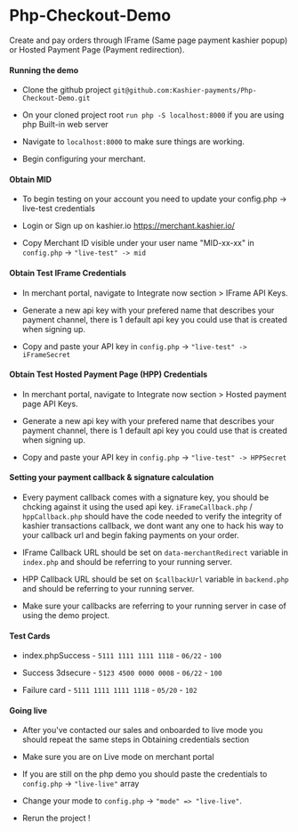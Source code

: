 # Php-Checkout-Demo
Create and pay orders through IFrame (Same page payment kashier popup) or Hosted Payment Page (Payment redirection).

#### Running the demo

- Clone the github project `git@github.com:Kashier-payments/Php-Checkout-Demo.git`

- On your cloned project root `run php -S localhost:8000` if you are using php Built-in web server

- Navigate to `localhost:8000` to make sure things are working.

- Begin configuring your merchant.

#### Obtain MID

- To begin testing on your account you need to update your config.php -> live-test credentials

- Login or Sign up on kashier.io https://merchant.kashier.io/

- Copy Merchant ID visible under your user name "MID-xx-xx" in `config.php` -> `"live-test" -> mid`


#### Obtain Test IFrame Credentials

- In merchant portal, navigate to Integrate now section > IFrame API Keys.

- Generate a new api key with your prefered name that describes your payment channel, there is 1 default api key you could use that is created when signing up.

- Copy and paste your API key in `config.php` -> `"live-test" -> iFrameSecret `


#### Obtain Test Hosted Payment Page (HPP) Credentials

- In merchant portal, navigate to Integrate now section > Hosted payment page API Keys.

- Generate a new api key with your prefered name that describes your payment channel, there is 1 default api key you could use that is created when signing up.

- Copy and paste your API key in `config.php` -> `"live-test" -> HPPSecret`


#### Setting your payment callback & signature calculation

- Every payment callback comes with a signature key, you should be chcking against it using the used api key. `iFrameCallback.php` / `hppCallback.php` should have the code needed to verify the integrity of kashier transactions callback, we dont want any one to hack his way to your callback url and begin faking payments on your order.

- IFrame Callback URL should be set on `data-merchantRedirect` variable in `index.php` and should be referring to your running server.

- HPP Callback URL should be set on `$callbackUrl` variable in `backend.php` and should be referring to your running server.

- Make sure your callbacks are referring to your running server in case of using the demo project.


#### Test Cards

- index.phpSuccess - `5111 1111 1111 1118` - `06/22` - `100`

- Success 3dsecure - `5123 4500 0000 0008` - `06/22` - `100`

- Failure card - `5111 1111 1111 1118` - `05/20` - `102`


#### Going live

- After you've contacted our sales and onboarded to live mode you should repeat the same steps in Obtaining credentials section 

- Make sure you are on Live mode on merchant portal 

- If you are still on the php demo you should paste the credentials to `config.php` -> `"live-live"` array

- Change your mode to `config.php` -> `"mode" => "live-live"`.

- Rerun the project !



